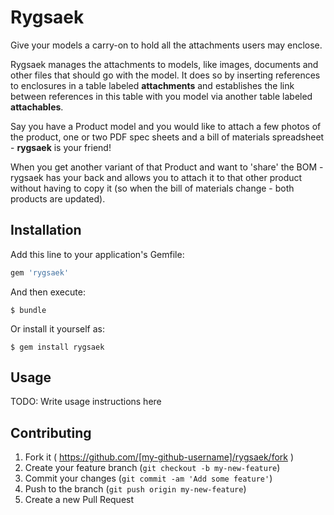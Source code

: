 # Rygsaek

Give your models a carry-on to hold all the attachments users may enclose.

Rygsaek manages the attachments to models, like images, documents and other files
that should go with the model. It does so by inserting references to enclosures
in a table labeled **attachments** and establishes the link between references in
this table with you model via another table labeled **attachables**.

Say you have a Product model and you would like to attach a few photos of the product,
one or two PDF spec sheets and a bill of materials spreadsheet - **rygsaek** is your friend!

When you get another variant of that Product and want to 'share' the BOM - rygsaek has your back
and allows you to attach it to that other product without having to copy it (so when the bill
of materials change - both products are updated).

## Installation

Add this line to your application's Gemfile:

```ruby
gem 'rygsaek'
```

And then execute:

    $ bundle

Or install it yourself as:

    $ gem install rygsaek

## Usage

TODO: Write usage instructions here

## Contributing

1. Fork it ( https://github.com/[my-github-username]/rygsaek/fork )
2. Create your feature branch (`git checkout -b my-new-feature`)
3. Commit your changes (`git commit -am 'Add some feature'`)
4. Push to the branch (`git push origin my-new-feature`)
5. Create a new Pull Request
